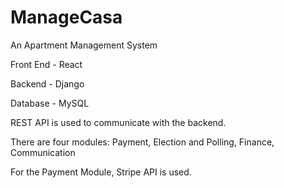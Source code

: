 # ManageCasa
An Apartment Management System

Front End - React

Backend - Django

Database - MySQL

REST API is used to communicate with the backend.

There are four modules:
Payment, Election and Polling, Finance, Communication

For the Payment Module, Stripe API is used.
